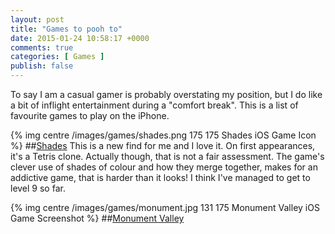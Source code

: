 ```yaml
---
layout: post
title: "Games to pooh to"
date: 2015-01-24 10:58:17 +0000
comments: true
categories: [ Games ]
publish: false
---
```

To say I am a casual gamer is probably overstating my position, but I do like a bit of inflight entertainment during a "comfort break". This is a list of favourite games to play on the iPhone.

{% img centre /images/games/shades.png 175 175 Shades iOS Game Icon %}
##[Shades](https://itunes.apple.com/gb/app/shades-a-simple-puzzle-game/id888683802?mt=8)
This is a new find for me and I love it. On first appearances, it's a Tetris clone. Actually though, that is not a fair assessment. The game's clever use of shades of colour and how they merge together, makes for an addictive game, that is harder than it looks! I think I've managed to get to level 9 so far.

{% img centre /images/games/monument.jpg 131 175 Monument Valley iOS Game Screenshot %}
##[Monument Valley](http://appstore.com/monumentvalley)